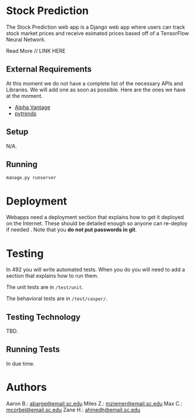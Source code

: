 # Stock Prediction

The Stock Prediction web app is a Django web app where users can track stock market prices and receive esimated prices based off of a TensorFlow Neural Network.

Read More // LINK HERE

## External Requirements

At this moment we do not have a complete list of the necessary APIs and Libraries. We will add one as soon as possible. Here are the ones we have at the moment.

* [Alpha Vantage](https://www.alphavantage.co/documentation/)
* [pytrends](https://pypi.org/project/pytrends/)

## Setup

N/A.

## Running

`manage.py runserver`

# Deployment

Webapps need a deployment section that explains how to get it deployed on the 
Internet. These should be detailed enough so anyone can re-deploy if needed
. Note that you **do not put passwords in git**. 

# Testing

In 492 you will write automated tests. When you do you will need to add a 
section that explains how to run them.

The unit tests are in `/test/unit`.

The behavioral tests are in `/test/casper/`.

## Testing Technology

TBD.

## Running Tests

In due time.

# Authors

Aaron B.: abarge@email.sc.edu
Miles Z.: mziemer@email.sc.edu
Max C.: mcorbel@email.sc.edu
Zane H.: ahmedh@email.sc.edu
